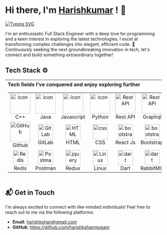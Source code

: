 # Hi there, I'm [Harishkumar](https://github.com/harishkshanmugam) ! 👋

[![Typing SVG](https://readme-typing-svg.herokuapp.com?font=courier+new&weight=900&size=22&pause=1000&color=18C5F7&width=435&lines=Nice+to+meet+you;I'm+a+Software+Engineer;Digital+devotee;Additionally%2C+a+home+chef)](https://git.io/typing-svg)

I'm an enthusiastic Full Stack Engineer with a deep love for programming and a keen interest in exploring the latest technologies. I excel at transforming complex challenges into elegant, efficient code. 🚀 Continuously seeking the next groundbreaking innovation in tech, let's connect and build something extraordinary together!
## Tech Stack ⚙️


 

  | <div>Tech fields I've conquered and enjoy exploring further<table><tr><td align=center width=96><img alt=icon height=65 src=https://techstack-generator.vercel.app/cpp-icon.svg width=65><br>C++</td><td align=center width=96><img alt=icon height=65 src=https://techstack-generator.vercel.app/java-icon.svg width=65><br>Java</td><td align=center width=96><img alt=icon height=65 src=https://techstack-generator.vercel.app/js-icon.svg width=65><br>Javascript</td><td align=center width=96><a href=#macropower-tech><img alt=icon height=65 src=https://techstack-generator.vercel.app/python-icon.svg width=65></a><br>Python</td><td align=center width=96><img alt="Rest API" height=65 src=https://techstack-generator.vercel.app/restapi-icon.svg width=65><br>Rest API</td><td align=center width=96><img alt="Rest API" height=65 src=https://techstack-generator.vercel.app/graphql-icon.svg width=65><br>Graphql</td><td align=center width=96><img alt=icon height=50 src=https://techstack-generator.vercel.app/nginx-icon.svg width=50><br>Nginx<tr><td align=center width=96><img alt=GitHub height=65 src=https://techstack-generator.vercel.app/github-icon.svg width=65><br>Github</td><td align=center width=96><img alt=GitLab height=48 src="https://skillicons.dev/icons?i=gitlab" width=48><br>GitLab</td><td align=center width=96><img alt=HTML height=48 src="https://skillicons.dev/icons?i=html" width=48><br>HTML</td><td align=center width=96><img alt=css height=48 src="https://skillicons.dev/icons?i=css" width=48><br>CSS</td><td align=center width=96><img alt=bootstrap height=48 src="https://skillicons.dev/icons?i=react" width=48><br>React Js</td><td align=center width=96><img alt=bootstrap height=48 src="https://skillicons.dev/icons?i=bootstrap" width=48><br>Bootstrap</td><td align=center width=96><img alt=jquery height=48 src="https://skillicons.dev/icons?i=postgres" width=48><br>PostgreSQL<tr><td align=center width=96><img alt=Redis height=48 src="https://skillicons.dev/icons?i=redis" width=48><br>Redis</td><td align=center width=96><img alt=Postman height=48 src="https://skillicons.dev/icons?i=postman" width=48><br>Postman</td><td align=center width=96><img alt=jquery height=48 src="https://skillicons.dev/icons?i=redux" width=48><br>Redux</td><td align=center width=96><img alt=Linux height=48 src="https://skillicons.dev/icons?i=linux" width=48><br>Linux</td><td align=center width=96><img alt=dart height=48 src="https://skillicons.dev/icons?i=dart" width=48><br>Dart</td><td align=center width=96><img alt=dart height=48 src="https://skillicons.dev/icons?i=rabbitmq" width=48><br>RabbitMQ</td><td align=center width=96><img alt=dart height=48 src="https://skillicons.dev/icons?i=maven" width=48><br>Maven<tr></tr></td></tr></td></tr></td></tr></table></div> | ![7868704](https://github.com/user-attachments/assets/4d443392-e0e8-4845-83ae-443194c7dcd8) |
| :--- | ---: |


## 📬 Get in Touch
I'm always excited to connect with like-minded individuals! Feel free to reach out to me via the following platforms:

- **Email**: [harishkshan@gmail.com](mailto:harishkshan@gmail.com)  
- **GitHub**: https://github.com/harishkshanmugam

